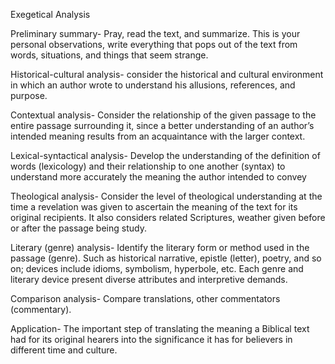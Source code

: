 Exegetical Analysis

Preliminary summary- Pray, read the text, and summarize. This is your personal
observations, write everything that pops out of the text from words, situations, and
things that seem strange.

Historical-cultural analysis- consider the historical and cultural environment in which an
author wrote to understand his allusions, references, and purpose.

Contextual analysis- Consider the relationship of the given passage to the entire
passage surrounding it, since a better understanding of an author’s intended meaning
results from an acquaintance with the larger context.

Lexical-syntactical analysis- Develop the understanding of the definition of words
(lexicology) and their relationship to one another (syntax) to understand more
accurately the meaning the author intended to convey

Theological analysis- Consider the level of theological understanding at the time a
revelation was given to ascertain the meaning of the text for its original recipients. It
also considers related Scriptures, weather given before or after the passage being study.

Literary (genre) analysis- Identify the literary form or method used in the passage
(genre). Such as historical narrative, epistle (letter), poetry, and so on; devices include
idioms, symbolism, hyperbole, etc. Each genre and literary device present diverse
attributes and interpretive demands.

Comparison analysis- Compare translations, other commentators (commentary).

Application- The important step of translating the meaning a Biblical text had for its
original hearers into the significance it has for believers in different time and culture.
